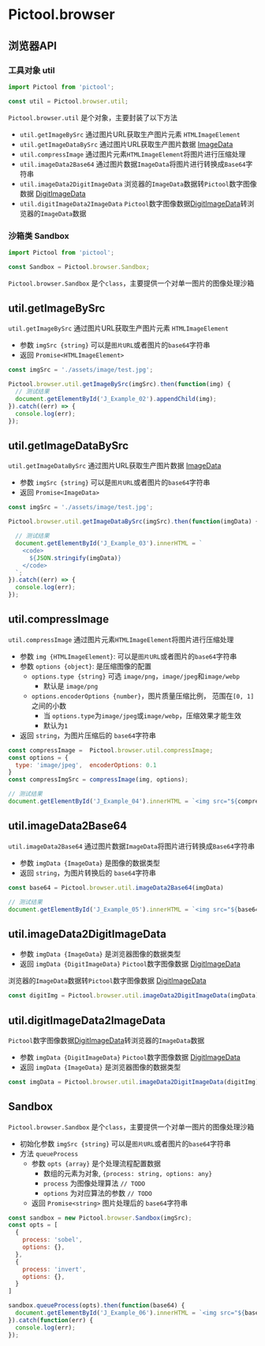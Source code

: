 # Pictool.browser

## 浏览器API

### 工具对象 util

```js
import Pictool from 'pictool';

const util = Pictool.browser.util;
```

`Pictool.browser.util` 是个对象，主要封装了以下方法

- `util.getImageBySrc` 通过图片URL获取生产图片元素 `HTMLImageElement`
- `util.getImageDataBySrc` 通过图片URL获取生产图片数据 [ImageData](https://developer.mozilla.org/zh-CN/docs/Web/API/ImageData/ImageData)
- `util.compressImage` 通过图片元素`HTMLImageElement`将图片进行压缩处理
- `util.imageData2Base64` 通过图片数据`ImageData`将图片进行转换成`Base64`字符串
- `util.imageData2DigitImageData` 浏览器的`ImageData`数据转`Pictool`数字图像数据 [DigitImageData](/page/zh/file/digit.html#digit-digitimagedata)
- `util.digitImageData2ImageData` `Pictool`数字图像数据[DigitImageData](/page/zh/file/digit.html#digit-digitimagedata)转浏览器的`ImageData`数据


### 沙箱类 Sandbox


```js
import Pictool from 'pictool';

const Sandbox = Pictool.browser.Sandbox;
```

`Pictool.browser.Sandbox` 是个`class`，主要提供一个对单一图片的图像处理沙箱

## util.getImageBySrc

`util.getImageBySrc` 通过图片URL获取生产图片元素 `HTMLImageElement`

- 参数 `imgSrc {string}` 可以是`图片URL`或者图片的`base64`字符串
- 返回 `Promise<HTMLImageElement>`

```js
const imgSrc = './assets/image/test.jpg';

Pictool.browser.util.getImageBySrc(imgSrc).then(function(img) {
  // 测试结果
  document.getElementById('J_Example_02').appendChild(img);
}).catch((err) => {
  console.log(err);
});
```

## util.getImageDataBySrc

`util.getImageDataBySrc` 通过图片URL获取生产图片数据 [ImageData](https://developer.mozilla.org/zh-CN/docs/Web/API/ImageData/ImageData)

- 参数 `imgSrc {string}` 可以是`图片URL`或者图片的`base64`字符串
- 返回 `Promise<ImageData>`

```js
const imgSrc = './assets/image/test.jpg';

Pictool.browser.util.getImageDataBySrc(imgSrc).then(function(imgData) {

  // 测试结果
  document.getElementById('J_Example_03').innerHTML = `
    <code>
      ${JSON.stringify(imgData)}
    </code>
  `;
}).catch((err) => {
  console.log(err);
});
```

## util.compressImage

`util.compressImage` 通过图片元素`HTMLImageElement`将图片进行压缩处理

- 参数 `img {HTMLImageElement}`: 可以是`图片URL`或者图片的`base64`字符串
- 参数 `options {object}`: 是压缩图像的配置
  - `options.type {string}` 可选 `image/png`，`image/jpeg`和`image/webp`
    - 默认是 `image/png`
  - `options.encoderOptions {number}`，图片质量压缩比例， 范围在`[0, 1]`之间的小数
    - 当 `options.type`为`image/jpeg`或`image/webp`，压缩效果才能生效
    - 默认为`1`
- 返回 `string`，为图片压缩后的 `base64`字符串

```js
const compressImage =  Pictool.browser.util.compressImage;
const options = {
  type: 'image/jpeg',  encoderOptions: 0.1
}
const compressImgSrc = compressImage(img, options);

// 测试结果
document.getElementById('J_Example_04').innerHTML = `<img src="${compressImgSrc}">`;
```


## util.imageData2Base64

`util.imageData2Base64` 通过图片数据`ImageData`将图片进行转换成`Base64`字符串

- 参数 `imgData {ImageData}` 是图像的数据类型
- 返回 `string`，为图片转换后的 `base64`字符串

```js
const base64 = Pictool.browser.util.imageData2Base64(imgData)

// 测试结果
document.getElementById('J_Example_05').innerHTML = `<img src="${base64}">`;
```

## util.imageData2DigitImageData

- 参数 `imgData {ImageData}` 是浏览器图像的数据类型
- 返回 `imgData {DigitImageData}` `Pictool`数字图像数据 [DigitImageData](/page/zh/file/digit.html#digit-digitimagedata)

浏览器的`ImageData`数据转`Pictool`数字图像数据 [DigitImageData](/page/zh/file/digit.html#digit-digitimagedata)

```js
const digitImg = Pictool.browser.util.imageData2DigitImageData(imgData)
```

## util.digitImageData2ImageData

`Pictool`数字图像数据[DigitImageData](/page/zh/file/digit.html#digit-digitimagedata)转浏览器的`ImageData`数据



- 参数 `imgData {DigitImageData}` `Pictool`数字图像数据 [DigitImageData](/page/zh/file/digit.html#digit-digitimagedata)
- 返回 `imgData {ImageData}` 是浏览器图像的数据类型

```js
const imgData = Pictool.browser.util.imageData2DigitImageData(digitImg)
```



## Sandbox

`Pictool.browser.Sandbox` 是个`class`，主要提供一个对单一图片的图像处理沙箱

- 初始化参数 `imgSrc {string}` 可以是`图片URL`或者图片的`base64`字符串
- 方法 `queueProcess`
  - 参数 `opts {array}` 是个处理流程配置数据
    - 数组的元素为对象, `{process: string, options: any}`
    - `process` 为图像处理算法 `// TODO`
    - `options` 为对应算法的参数 `// TODO`
  - 返回 `Promise<string>` 图片处理后的 `base64`字符串


```js
const sandbox = new Pictool.browser.Sandbox(imgSrc);
const opts = [
  {
    process: 'sobel',
    options: {},
  },
  {
    process: 'invert',
    options: {},
  }
]

sandbox.queueProcess(opts).then(function(base64) {
  document.getElementById('J_Example_06').innerHTML = `<img src="${base64}" />`;
}).catch(function(err) {
  console.log(err);
});
```